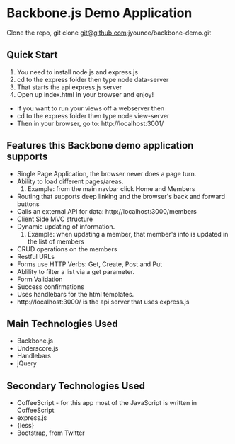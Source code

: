 Backbone.js Demo Application
============================

Clone the repo, git clone git@github.com:jyounce/backbone-demo.git


Quick Start
-----------
1. You need to install node.js and express.js
2. cd to the express folder then type node data-server
3. That starts the api express.js server
4. Open up index.html in your browser and enjoy!

* If you want to run your views off a webserver then
* cd to the express folder then type node view-server
* Then in your browser, go to: http://localhost:3001/


Features this Backbone demo application supports
------------------------------------------------
* Single Page Application, the browser never does a page turn.
* Ability to load different pages/areas.
    1. Example: from the main navbar click Home and Members
* Routing that supports deep linking and the browser's back and forward buttons
* Calls an external API for data: http://localhost:3000/members
* Client Side MVC structure
* Dynamic updating of information.
    1. Example: when updating a member, that member's info is updated in the list of members
* CRUD operations on the members
* Restful URLs
* Forms use HTTP Verbs: Get, Create, Post and Put
* Ablility to filter a list via a get parameter.
* Form Validation
* Success confirmations
* Uses handlebars for the html templates.
* http://localhost:3000/ is the api server that uses express.js


Main Technologies Used
----------------------
* Backbone.js
* Underscore.js
* Handlebars
* jQuery


Secondary Technologies Used
---------------------------
* CoffeeScript - for this app most of the JavaScript is written in CoffeeScript
* express.js
* {less}
* Bootstrap, from Twitter